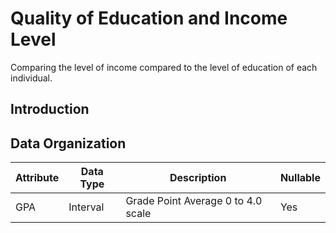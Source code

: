 # Quality of Education and Income Level
Comparing the level of income compared to the level of education of each individual. 
## Introduction
  
## Data Organization
| Attribute   | Data Type   | Description   | Nullable   |
|-------------|-------------|---------------|------------|
|GPA          |Interval     |Grade Point Average 0 to 4.0 scale| Yes |
